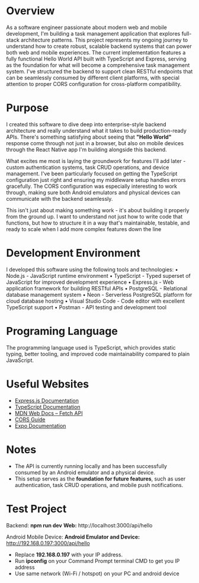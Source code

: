 
# **Overview**
As a software engineer passionate about modern web and mobile development, I'm building a task management application that explores full-stack architecture patterns. This project represents my ongoing journey to understand how to create robust, scalable backend systems that can power both web and mobile experiences.
The current implementation features a fully functional Hello World API built with TypeScript and Express, serving as the foundation for what will become a comprehensive task management system. I've structured the backend to support clean RESTful endpoints that can be seamlessly consumed by different client platforms, with special attention to proper CORS configuration for cross-platform compatibility.

# **Purpose**
I created this software to dive deep into enterprise-style backend architecture and really understand what it takes to build production-ready APIs. There's something satisfying about seeing that **"Hello World"** response come through not just in a browser, but also on mobile devices through the React Native app I'm building alongside this backend.

What excites me most is laying the groundwork for features I'll add later - custom authentication systems, task CRUD operations, and device management. I've been particularly focused on getting the TypeScript configuration just right and ensuring my middleware setup handles errors gracefully. The CORS configuration was especially interesting to work through, making sure both Android emulators and physical devices can communicate with the backend seamlessly.

This isn't just about making something work - it's about building it properly from the ground up. I want to understand not just how to write code that functions, but how to structure it in a way that's maintainable, testable, and ready to scale when I add more complex features down the line

# **Development Environment**
I developed this software using the following tools and technologies:
•	Node.js - JavaScript runtime environment
•	TypeScript - Typed superset of JavaScript for improved development experience
•	Express.js - Web application framework for building RESTful APIs
•	PostgreSQL - Relational database management system
•	Neon - Serverless PostgreSQL platform for cloud database hosting
•	Visual Studio Code - Code editor with excellent TypeScript support
•	Postman - API testing and development tool

# **Programing Language**
The programming language used is TypeScript, which provides static typing, better tooling, and improved code maintainability compared to plain JavaScript.

# **Useful Websites**
* [Express.js Documentation](https://expressjs.com/)
* [TypeScript Documentation](https://www.typescriptlang.org/docs/)
* [MDN Web Docs – Fetch API](https://developer.mozilla.org/en-US/docs/Web/API/Fetch_API)
* [CORS Guide](https://developer.mozilla.org/en-US/docs/Web/HTTP/CORS)
* [Expo Documentation](https://docs.expo.dev/)

# **Notes**
- The API is currently running locally and has been successfully consumed by an Android  emulator and a physical device.
- This setup serves as the **foundation for future features**, such as user authentication, task CRUD operations, and mobile push notifications.

# **Test Project**
Backend: 
**npm run dev**
**Web:** http://localhost:3000/api/hello

Android Mobile Device:
**Android Emulator and Device:** http://192.168.0.197:3000/api/hello
- Replace **192.168.0.197** with your IP address. 
- Run **ipconfig** on your Command Prompt terminal CMD to get you IP address 
- Use same network (Wi-Fi / hotspot) on your PC and android device


